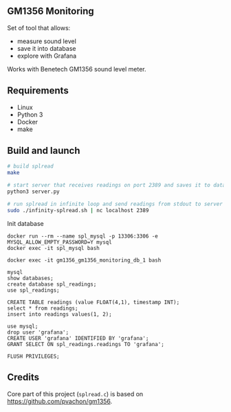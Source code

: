 ## GM1356 Monitoring

Set of tool that allows:
- measure sound level
- save it into database
- explore with Grafana

Works with Benetech GM1356 sound level meter.

## Requirements
- Linux
- Python 3
- Docker
- make


## Build and launch

```bash
# build splread
make

# start server that receives readings on port 2389 and saves it to database
python3 server.py

# run splread in infinite loop and send readings from stdout to server
sudo ./infinity-splread.sh | nc localhost 2389
```

Init database
```
docker run --rm --name spl_mysql -p 13306:3306 -e MYSQL_ALLOW_EMPTY_PASSWORD=Y mysql
docker exec -it spl_mysql bash

docker exec -it gm1356_gm1356_monitoring_db_1 bash

mysql
show databases;
create database spl_readings;
use spl_readings;

CREATE TABLE readings (value FLOAT(4,1), timestamp INT);
select * from readings;
insert into readings values(1, 2);

use mysql;
drop user 'grafana';
CREATE USER 'grafana' IDENTIFIED BY 'grafana';
GRANT SELECT ON spl_readings.readings TO 'grafana';

FLUSH PRIVILEGES;
```

## Credits  
Core part of this project (`splread.c`) is based on https://github.com/pvachon/gm1356.
